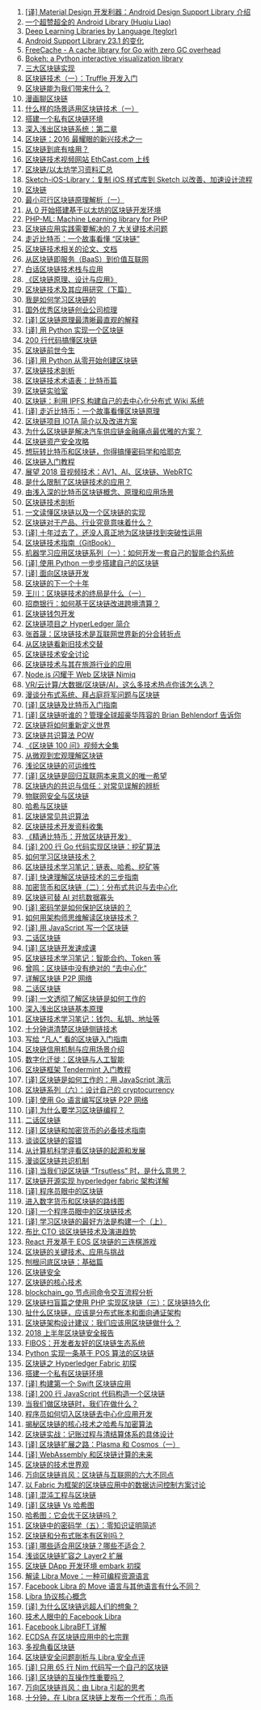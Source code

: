 1. [[译] Material Design 开发利器：Android Design Support Library 介绍](https://weekly.manong.io/bounce?url=https%3A%2F%2Fblog.leancloud.cn%2F3306%2F&aid=2506&nid=74)
1. [一个超赞超全的 Android Library (Huqiu Liao)](https://weekly.manong.io/bounce?url=http%3A%2F%2Fwww.android-gems.com%2F&aid=3233&nid=83)
1. [Deep Learning Libraries by Language (teglor)](https://weekly.manong.io/bounce?url=http%3A%2F%2Fwww.teglor.com%2Fb%2Fdeep-learning-libraries-language-cm569%2F%3Fhmsr%3Dtoutiao.io%26utm_medium%3Dtoutiao.io%26utm_source%3Dtoutiao.io&aid=3774&nid=89)
1. [Android Support Library 23.1 的变化](https://weekly.manong.io/bounce?url=http%3A%2F%2Fwww.jcodecraeer.com%2Fa%2Fanzhuokaifa%2Fandroidkaifa%2F2015%2F1025%2F3622.html&aid=4096&nid=93)
1. [FreeCache - A cache library for Go with zero GC overhead](https://weekly.manong.io/bounce?url=https%3A%2F%2Fgithub.com%2Fcoocood%2Ffreecache&aid=4532&nid=97)
1. [Bokeh: a Python interactive visualization library](https://weekly.manong.io/bounce?url=http%3A%2F%2Fbokeh.pydata.org%2Fen%2Flatest%2F&aid=5257&nid=105)
1. [三大区块链实现](https://weekly.manong.io/bounce?url=https%3A%2F%2Fqy.weixin.qq.com%2Fcgi-bin%2Fwap_getnewsmsg%3Faction%3Dget%26__biz%3DMzIyOTMyMzAyNQ%3D%3D%26mixuin%3DMjI2Nzc0NTE2ODU2MzQ5MTE2Ng%3D%3D%26mid%3D10000139%26idx%3D1%26sn%3D73d42fd80f3555acd9877405d7441c1b&aid=6411&nid=120)
1. [区块链技术（一）：Truffle 开发入门](https://weekly.manong.io/bounce?url=http%3A%2F%2Fwangxiaoming.com%2Fblog%2F2016%2F04%2F30%2Fblockchain-tech-truffle%2F&aid=6416&nid=120)
1. [区块链能为我们带来什么？](https://weekly.manong.io/bounce?url=https%3A%2F%2Fqy.weixin.qq.com%2Fcgi-bin%2Fwap_getnewsmsg%3Faction%3Dget%26__biz%3DMzIyOTMyMzAyNQ%3D%3D%26mixuin%3DMjI2Nzc0NTE2ODU2MzQ5MTE2Ng%3D%3D%26mid%3D10000139%26idx%3D1%26sn%3D73d42fd80f3555acd9877405d7441c1b%26scene%3D1%26from%3Dsinglemessage%26isappinstalled%3D0&aid=6642&nid=123)
1. [漫画聊区块链](https://weekly.manong.io/bounce?url=http%3A%2F%2Ftech.sina.com.cn%2Fz%2Fspecial%2Ftheme%2F2016-07-14%2Fdoc-ifxuapvw1975208.shtml&aid=6905&nid=127)
1. [什么样的场景适用区块链技术（一）](https://weekly.manong.io/bounce?url=http%3A%2F%2Frdcqii.hundsun.com%2Fportal%2Farticle%2F570.html&aid=6976&nid=128)
1. [搭建一个私有区块链环境](https://weekly.manong.io/bounce?url=http%3A%2F%2Ftoutiao.io%2Fj%2Fkbu055&aid=7471&nid=135)
1. [深入浅出区块链系统：第二章](https://weekly.manong.io/bounce?url=https%3A%2F%2Ftoutiao.io%2Fk%2Fh8dv0p&aid=7735&nid=139)
1. [区块链：2016 最耀眼的新兴技术之一](https://weekly.manong.io/bounce?url=http%3A%2F%2Fmp.weixin.qq.com%2Fs%3F__biz%3DMzI3MzEzMDI1OQ%3D%3D%26mid%3D2651815383%26idx%3D1%26sn%3Ddd55f73df9f054b4d1354675f76b2f61&aid=7922&nid=142)
1. [区块链到底有啥用？](https://weekly.manong.io/bounce?url=http%3A%2F%2Fmp.weixin.qq.com%2Fs%3F__biz%3DMzA5Mzk0MDU1Ng%3D%3D%26mid%3D2650893865%26idx%3D1%26sn%3Da9a5ec4388100528c69a2629725a6dc7&aid=7994&nid=143)
1. [区块链技术视频网站 EthCast.com 上线](https://weekly.manong.io/bounce?url=https%3A%2F%2Ftoutiao.io%2Fk%2Fts2aeh&aid=8056&nid=144)
1. [区块链/以太坊学习资料汇总](https://weekly.manong.io/bounce?url=https%3A%2F%2Ftoutiao.io%2Fk%2Fcn8t9m&aid=8157&nid=146)
1. [Sketch-iOS-Library：复制 iOS 样式库到 Sketch 以改善、加速设计流程](https://weekly.manong.io/bounce?url=https%3A%2F%2Ftoutiao.io%2Fk%2Fetnxmy&aid=8183&nid=146)
1. [区块链](https://weekly.manong.io/bounce?url=http%3A%2F%2Ftoutiao.io%2Fsubjects%2F118131&aid=8504&nid=151)
1. [最小可行区块链原理解析（一）](https://weekly.manong.io/bounce?url=https%3A%2F%2Ftoutiao.io%2Fk%2F477gqe&aid=8482&nid=151)
1. [从 0 开始搭建基于以太坊的区块链开发环境](https://weekly.manong.io/bounce?url=https%3A%2F%2Ftoutiao.io%2Fk%2Fth5klx&aid=8839&nid=156)
1. [PHP-ML: Machine Learning library for PHP](https://weekly.manong.io/bounce?url=https%3A%2F%2Ftoutiao.io%2Fk%2Fq9hr8b&aid=8959&nid=158)
1. [区块链应用实践需要解决的 7 大关键技术问题](https://weekly.manong.io/bounce?url=http%3A%2F%2Fmp.weixin.qq.com%2Fs%2F1ZI4oyaJhUlHDb-uJKh_sg&aid=9891&nid=171)
1. [走近比特币：一个故事看懂 “区块链”](https://weekly.manong.io/bounce?url=https%3A%2F%2Ftoutiao.io%2Fk%2Fwv71gy&aid=10171&nid=175)
1. [区块链技术相关的论文、文档](https://weekly.manong.io/bounce?url=https%3A%2F%2Ftoutiao.io%2Fk%2Fnw1fge&aid=10684&nid=182)
1. [从区块链即服务（BaaS）到价值互联网](https://weekly.manong.io/bounce?url=https%3A%2F%2Ftoutiao.io%2Fk%2Fxej9yb&aid=10638&nid=182)
1. [白话区块链技术栈与应用](https://weekly.manong.io/bounce?url=https%3A%2F%2Fmp.weixin.qq.com%2Fs%2FkuNtNekdsBYxoTtP6xxQqw&aid=10768&nid=183)
1. [《区块链原理、设计与应用》](https://weekly.manong.io/bounce?url=https%3A%2F%2Fitem.jd.com%2F12159265.html&aid=10780&nid=183)
1. [区块链技术及其应用研究（下篇）](https://weekly.manong.io/bounce?url=http%3A%2F%2Fmp.weixin.qq.com%2Fs%2FkYDPws0BHwIIEiv-aLZHgA&aid=10912&nid=185)
1. [我是如何学习区块链的](https://weekly.manong.io/bounce?url=https%3A%2F%2Ftoutiao.io%2Fk%2Fx6pxal&aid=10989&nid=186)
1. [国外优秀区块链创业公司梳理](https://weekly.manong.io/bounce?url=https%3A%2F%2Ftoutiao.io%2Fk%2Ffr3vc7&aid=11069&nid=187)
1. [[译] 区块链原理最清晰最直观的解释](https://weekly.manong.io/bounce?url=https%3A%2F%2Ftoutiao.io%2Fk%2F5agtrz&aid=11088&nid=187)
1. [[译] 用 Python 实现一个区块链](https://weekly.manong.io/bounce?url=https%3A%2F%2Ftoutiao.io%2Fk%2Fajwwg7&aid=11115&nid=188)
1. [200 行代码搞懂区块链](https://weekly.manong.io/bounce?url=http%3A%2F%2Fmp.weixin.qq.com%2Fs%2F9g-c3_YR4MJ3JWzrQN_b6A&aid=11183&nid=189)
1. [区块链前世今生](https://weekly.manong.io/bounce?url=http%3A%2F%2Fmp.weixin.qq.com%2Fs%2FHvWGFGtocC_wJbEI0R4Zdw&aid=11256&nid=190)
1. [[译] 用 Python 从零开始创建区块链](https://weekly.manong.io/bounce?url=https%3A%2F%2Ftoutiao.io%2Fk%2Fourzql&aid=11308&nid=191)
1. [区块链技术剖析](https://weekly.manong.io/bounce?url=http%3A%2F%2Ftoutiao.io%2Fsubjects%2F236847%23192&aid=11426&nid=192)
1. [区块链技术术语表：比特币篇](https://weekly.manong.io/bounce?url=https%3A%2F%2Ftoutiao.io%2Fk%2Fbdcg09&aid=11475&nid=193)
1. [区块链实验室](https://weekly.manong.io/bounce?url=http%3A%2F%2Ftoutiao.io%2Fsubjects%2F261521%23194&aid=11570&nid=194)
1. [区块链：利用 IPFS 构建自己的去中心化分布式 Wiki 系统](https://weekly.manong.io/bounce?url=https%3A%2F%2Ftoutiao.io%2Fk%2Fjpxhgu&aid=11701&nid=196)
1. [[译] 走近比特币：一个故事看懂区块链原理](https://weekly.manong.io/bounce?url=https%3A%2F%2Fmp.weixin.qq.com%2Fs%2FhoRLBOGfDOe57dEzdNzMoQ&aid=11763&nid=197)
1. [区块链项目 IOTA 简介以及改进方案](https://weekly.manong.io/bounce?url=http%3A%2F%2Fmp.weixin.qq.com%2Fs%2Fxq60VxQm-XgvS_Ow9xwcGw&aid=11846&nid=198)
1. [为什么区块链是解决汽车供应链金融痛点最优雅的方案？](https://weekly.manong.io/bounce?url=https%3A%2F%2Ftoutiao.io%2Fk%2Fp37rus&aid=11848&nid=198)
1. [区块链资产安全攻略](https://weekly.manong.io/bounce?url=https%3A%2F%2Ftoutiao.io%2Fk%2F3tz492&aid=11853&nid=198)
1. [想玩转比特币和区块链，你得搞懂密码学和哈耶克](https://weekly.manong.io/bounce?url=http%3A%2F%2Fmp.weixin.qq.com%2Fs%2FOPiJeu0yu1-Xzds3NTBVQg&aid=11918&nid=199)
1. [区块链入门教程](https://weekly.manong.io/bounce?url=https%3A%2F%2Ftoutiao.io%2Fk%2Fcrt0si&aid=11932&nid=199)
1. [展望 2018 音视频技术：AV1、AI、区块链、WebRTC](https://weekly.manong.io/bounce?url=http%3A%2F%2Fmp.weixin.qq.com%2Fs%2FlX9WWqSS0KGQddrOVqV-Jg&aid=11989&nid=200)
1. [是什么限制了区块链技术的应用？](https://weekly.manong.io/bounce?url=http%3A%2F%2Fmp.weixin.qq.com%2Fs%2FYecc71S-giEM1jZoP3u5Ow&aid=11993&nid=200)
1. [由浅入深的比特币区块链概念、原理和应用场景](https://weekly.manong.io/bounce?url=http%3A%2F%2Fmp.weixin.qq.com%2Fs%2FOwe2lPIbCph8A6F6WbBjPA&aid=12000&nid=200)
1. [区块链技术剖析](https://weekly.manong.io/bounce?url=http%3A%2F%2Ftoutiao.io%2Fsubjects%2F236847%23201&aid=12071&nid=201)
1. [一文读懂区块链以及一个区块链的实现](https://weekly.manong.io/bounce?url=https%3A%2F%2Fmp.weixin.qq.com%2Fs%2Fnz20Vge7jiwWaiiKBJOLzQ&aid=12075&nid=201)
1. [区块链对于产品、行业究竟意味着什么？](https://weekly.manong.io/bounce?url=http%3A%2F%2Fmp.weixin.qq.com%2Fs%2FhA1nkv_E114I-KouZxehdQ&aid=12076&nid=201)
1. [[译] 十年过去了，还没人真正地为区块链找到突破性运用](https://weekly.manong.io/bounce?url=https%3A%2F%2Fmp.weixin.qq.com%2Fs%2FfYnkWm983hHhWsf6lX2XSQ&aid=12077&nid=201)
1. [区块链技术指南（GitBook）](https://weekly.manong.io/bounce?url=https%3A%2F%2Ftoutiao.io%2Fk%2Fj2n2ea&aid=12078&nid=201)
1. [机器学习应用区块链系列（一）：如何开发一套自己的智能合约系统](https://weekly.manong.io/bounce?url=http%3A%2F%2Fmp.weixin.qq.com%2Fs%2Fo0gIQCRIHuOmAZAH7EkVaA&aid=12124&nid=202)
1. [[译] 使用 Python 一步步搭建自己的区块链](https://weekly.manong.io/bounce?url=https%3A%2F%2Ftoutiao.io%2Fk%2Fb44hrc&aid=12142&nid=202)
1. [[译] 面向区块链开发](https://weekly.manong.io/bounce?url=https%3A%2F%2Ftoutiao.io%2Fk%2F5e1t96&aid=12149&nid=202)
1. [区块链的下一个十年](https://weekly.manong.io/bounce?url=http%3A%2F%2Fmp.weixin.qq.com%2Fs%2FvUQY5bjxG81IFQ4ZD1mUag&aid=12150&nid=202)
1. [王川：区块链技术的终局是什么（一）](https://weekly.manong.io/bounce?url=http%3A%2F%2Fmp.weixin.qq.com%2Fs%2FpsPVNu2EMUfcEXiUstAVOA&aid=12151&nid=202)
1. [招商银行：如何基于区块链改进跨境清算？](https://weekly.manong.io/bounce?url=https%3A%2F%2Ftoutiao.io%2Fk%2F51zmux&aid=12152&nid=202)
1. [区块链钱包开发](https://weekly.manong.io/bounce?url=https%3A%2F%2Ftoutiao.io%2Fk%2F2g3c55&aid=12153&nid=202)
1. [区块链项目之 HyperLedger 简介](https://weekly.manong.io/bounce?url=https%3A%2F%2Ftoutiao.io%2Fk%2Fhjvdq5&aid=12154&nid=202)
1. [张首晟：区块链技术是互联网世界新的分合转折点](https://weekly.manong.io/bounce?url=http%3A%2F%2Fmp.weixin.qq.com%2Fs%2FO7QGvnGCb9s2U_Bdrqaemw&aid=12225&nid=203)
1. [从区块链看新旧技术交替](https://weekly.manong.io/bounce?url=http%3A%2F%2Fmp.weixin.qq.com%2Fs%2FyMIkOEKTm79rJUVjKpEfWQ&aid=12226&nid=203)
1. [区块链技术安全讨论](https://weekly.manong.io/bounce?url=http%3A%2F%2Fmp.weixin.qq.com%2Fs%2FnJFii2oTEzKTnQNW04FXUQ&aid=12227&nid=203)
1. [区块链技术与其在旅游行业的应用](https://weekly.manong.io/bounce?url=http%3A%2F%2Fmp.weixin.qq.com%2Fs%2FsYVGamt_k-7C0RynTWkFZQ&aid=12228&nid=203)
1. [Node.js 闪耀于 Web 区块链 Nimiq](https://weekly.manong.io/bounce?url=https%3A%2F%2Ftoutiao.io%2Fk%2Fml3dtt&aid=12231&nid=203)
1. [VR/云计算/大数据/区块链/AI，这么多技术热点你该怎么选？](https://weekly.manong.io/bounce?url=https%3A%2F%2Fmp.weixin.qq.com%2Fs%2FqHZMEq4cqQDHMT3dgn9xjA&aid=12193&nid=203)
1. [漫谈分布式系统、拜占庭将军问题与区块链](https://weekly.manong.io/bounce?url=http%3A%2F%2Fmp.weixin.qq.com%2Fs%2FtngWdvoev8SQiyKt1gy5vw&aid=12267&nid=204)
1. [[译] 区块链及比特币入门指南](https://weekly.manong.io/bounce?url=http%3A%2F%2Fmp.weixin.qq.com%2Fs%2FHJARCiAIMoqkXpvv44j5og&aid=12300&nid=204)
1. [[译] 区块链听谁的？管理全球超豪华阵容的 Brian Behlendorf 告诉你](https://weekly.manong.io/bounce?url=http%3A%2F%2Fmp.weixin.qq.com%2Fs%2Fxg_YDEz6LUgd5S0l2xCxIA&aid=12301&nid=204)
1. [区块链将如何重新定义世界](https://weekly.manong.io/bounce?url=https%3A%2F%2Ftoutiao.io%2Fk%2Fcz4clx&aid=12361&nid=205)
1. [区块链共识算法 POW](https://weekly.manong.io/bounce?url=https%3A%2F%2Ftoutiao.io%2Fk%2Fw20hv5&aid=12362&nid=205)
1. [《区块链 100 问》视频大全集](https://weekly.manong.io/bounce?url=http%3A%2F%2Fmp.weixin.qq.com%2Fs%2FUeijoW64b_gYJRUnUg0VlQ&aid=12363&nid=205)
1. [从微观到宏观理解区块链](https://weekly.manong.io/bounce?url=https%3A%2F%2Ftoutiao.io%2Fk%2F0ti089&aid=12364&nid=205)
1. [浅论区块链的可运维性](https://weekly.manong.io/bounce?url=http%3A%2F%2Fmp.weixin.qq.com%2Fs%2FRHZBQlqtCca7Eod2OEozcg&aid=12365&nid=205)
1. [[译] 区块链是回归互联网本来意义的唯一希望](https://weekly.manong.io/bounce?url=https%3A%2F%2Fmp.weixin.qq.com%2Fs%2Fp55PvP8iP8PReL8zxw9ROA&aid=12433&nid=206)
1. [区块链内的共识与信任：对常见误解的辨析](https://weekly.manong.io/bounce?url=http%3A%2F%2Fmp.weixin.qq.com%2Fs%2FtmBdwyvXIl4FnFk-fm9-Zw&aid=12434&nid=206)
1. [物联网安全与区块链](https://weekly.manong.io/bounce?url=http%3A%2F%2Fmp.weixin.qq.com%2Fs%2F0jxLEd4oTcqKsOE3yF-b6Q&aid=12435&nid=206)
1. [哈希与区块链](https://weekly.manong.io/bounce?url=https%3A%2F%2Ftoutiao.io%2Fk%2Frl885z&aid=12436&nid=206)
1. [区块链常见共识算法](https://weekly.manong.io/bounce?url=https%3A%2F%2Ftoutiao.io%2Fk%2Fz2tp89&aid=12437&nid=206)
1. [区块链技术开发资料收集](https://weekly.manong.io/bounce?url=https%3A%2F%2Ftoutiao.io%2Fk%2Fmqfm2l&aid=12438&nid=206)
1. [《精通比特币：开放区块链开发》](https://weekly.manong.io/bounce?url=https%3A%2F%2Ftoutiao.io%2Fk%2Fn135lq&aid=12441&nid=206)
1. [[译] 200 行 Go 代码实现区块链：挖矿算法](https://weekly.manong.io/bounce?url=https%3A%2F%2Fmp.weixin.qq.com%2Fs%2FNf7qg1nWaFYsO6x-yVyzxg&aid=12500&nid=207)
1. [如何学习区块链技术？](https://weekly.manong.io/bounce?url=https%3A%2F%2Ftoutiao.io%2Fk%2Fmzu3tv&aid=12502&nid=207)
1. [区块链技术学习笔记：链表、哈希、挖矿等](https://weekly.manong.io/bounce?url=http%3A%2F%2Fmp.weixin.qq.com%2Fs%2FwOAqfUrevdlIkdl1qWLHOA&aid=12503&nid=207)
1. [[译] 快速理解区块链技术的三步指南](https://weekly.manong.io/bounce?url=http%3A%2F%2Fmp.weixin.qq.com%2Fs%2FnzatQ1HkwHRfaFgrPdNgMA&aid=12504&nid=207)
1. [加密货币和区块链（二）：分布式共识与去中心化](https://weekly.manong.io/bounce?url=https%3A%2F%2Ftoutiao.io%2Fk%2Fsox15f&aid=12505&nid=207)
1. [区块链可替 AI 对抗数据寡头](https://weekly.manong.io/bounce?url=https%3A%2F%2Fmp.weixin.qq.com%2Fs%2F1Yy0HSc-6Bt_wgwQ6_ztKg&aid=12506&nid=207)
1. [[译] 密码学是如何保护区块链的？](https://weekly.manong.io/bounce?url=https%3A%2F%2Ftoutiao.io%2Fk%2Fa78bf1&aid=12507&nid=207)
1. [如何用架构师思维解读区块链技术？](https://weekly.manong.io/bounce?url=http%3A%2F%2Fmp.weixin.qq.com%2Fs%2FjyXsazsCGbStJFVT7el9vg&aid=12545&nid=208)
1. [[译] 用 JavaScript 写一个区块链](https://weekly.manong.io/bounce?url=https%3A%2F%2Ftoutiao.io%2Fk%2Fceyldf&aid=12568&nid=208)
1. [二话区块链](https://weekly.manong.io/bounce?url=http%3A%2F%2Ftoutiao.io%2Fsubjects%2F13402%23208&aid=12612&nid=208)
1. [[译] 区块链开发速成课](https://weekly.manong.io/bounce?url=https%3A%2F%2Ftoutiao.io%2Fk%2Fj2xlez&aid=12571&nid=208)
1. [区块链技术学习笔记：智能合约、Token 等](https://weekly.manong.io/bounce?url=http%3A%2F%2Fmp.weixin.qq.com%2Fs%2F-QgTqexfw9KAjuNMiztJ9g&aid=12572&nid=208)
1. [曾鸣：区块链中没有绝对的 “去中心化”](https://weekly.manong.io/bounce?url=http%3A%2F%2Fmp.weixin.qq.com%2Fs%2FZ5123TIKAS6X7MZ6jzvRZQ&aid=12573&nid=208)
1. [详解区块链 P2P 网络](https://weekly.manong.io/bounce?url=https%3A%2F%2Ftoutiao.io%2Fk%2Fnunomi&aid=12574&nid=208)
1. [二话区块链](https://weekly.manong.io/bounce?url=http%3A%2F%2Ftoutiao.io%2Fsubjects%2F13402%23209&aid=12680&nid=209)
1. [[译] 一文透彻了解区块链是如何工作的](https://weekly.manong.io/bounce?url=http%3A%2F%2Fmp.weixin.qq.com%2Fs%2F8tmcKd3ErCb4jVQwMetw7w&aid=12644&nid=209)
1. [深入浅出区块链基本原理](https://weekly.manong.io/bounce?url=https%3A%2F%2Ftoutiao.io%2Fk%2F9jh1fu&aid=12645&nid=209)
1. [区块链技术学习笔记：钱包、私钥、地址等](https://weekly.manong.io/bounce?url=http%3A%2F%2Fmp.weixin.qq.com%2Fs%2FjOQo7SDV5eBhaCpTW039TA&aid=12646&nid=209)
1. [十分钟讲清楚区块链侧链技术](https://weekly.manong.io/bounce?url=http%3A%2F%2Fmp.weixin.qq.com%2Fs%2FhrJt3ZAT1lkV7pTQiBAGeQ&aid=12648&nid=209)
1. [写给 “凡人” 看的区块链入门指南](https://weekly.manong.io/bounce?url=https%3A%2F%2Fmp.weixin.qq.com%2Fs%3F__biz%3DMzIxMjAzMDA1MQ%3D%3D%26mid%3D2648946078%26idx%3D1%26sn%3Daa61a54fee1e19a3286e5383cc8fa966&aid=12726&nid=210)
1. [区块链信用机制与应用场景介绍](https://weekly.manong.io/bounce?url=https%3A%2F%2Ftoutiao.io%2Fk%2Fuqftnl&aid=12727&nid=210)
1. [数字化迁徙：区块链与人工智能](https://weekly.manong.io/bounce?url=https%3A%2F%2Fmp.weixin.qq.com%2Fs%2Fc6ZWpYpHQ-ztXfenmTH_iA&aid=12728&nid=210)
1. [区块链框架 Tendermint 入门教程](https://weekly.manong.io/bounce?url=https%3A%2F%2Ftoutiao.io%2Fk%2Fnlazua&aid=12729&nid=210)
1. [[译] 区块链是如何工作的：用 JavaScript 演示](https://weekly.manong.io/bounce?url=https%3A%2F%2Ftoutiao.io%2Fk%2Fskhyep&aid=12809&nid=211)
1. [区块链系列（六）：设计自己的 cryptocurrency](https://weekly.manong.io/bounce?url=http%3A%2F%2Fmp.weixin.qq.com%2Fs%2FmU2XZLL26YaTY5q4KCMVBg&aid=12810&nid=211)
1. [[译] 使用 Go 语言编写区块链 P2P 网络](https://weekly.manong.io/bounce?url=http%3A%2F%2Fmp.weixin.qq.com%2Fs%2F2daFH9Ej5fVlWmpsN5HZzw&aid=12851&nid=212)
1. [[译] 为什么要学习区块链编程？](https://weekly.manong.io/bounce?url=https%3A%2F%2Fmp.weixin.qq.com%2Fs%2Fp9V9DaDem0djwaK5pX93RQ&aid=12855&nid=212)
1. [二话区块链](https://weekly.manong.io/bounce?url=http%3A%2F%2Ftoutiao.io%2Fsubjects%2F13402%23213&aid=12959&nid=213)
1. [[译] 区块链和加密货币的必备技术指南](https://weekly.manong.io/bounce?url=https%3A%2F%2Fmp.weixin.qq.com%2Fs%2FPfgEdU9O-k7EhKGRZ0Hi6A&aid=12931&nid=213)
1. [谈谈区块链的容错](https://weekly.manong.io/bounce?url=https%3A%2F%2Fmp.weixin.qq.com%2Fs%2FR14b9hCpR-wNxcEiK3qSOA&aid=12932&nid=213)
1. [从计算机科学评看区块链的起源和发展](https://weekly.manong.io/bounce?url=https%3A%2F%2Fmp.weixin.qq.com%2Fs%2FRCEv1Ul-anXfPk_1_rAD-w&aid=12994&nid=214)
1. [漫谈区块链共识机制](https://weekly.manong.io/bounce?url=https%3A%2F%2Ftoutiao.io%2Fk%2Fvgjcd6&aid=12996&nid=214)
1. [[译] 当我们说区块链 “Trsutless” 时，是什么意思？](https://weekly.manong.io/bounce?url=https%3A%2F%2Fmp.weixin.qq.com%2Fs%2FHVn57m-q-IaqiJNz7-vnCw&aid=13072&nid=215)
1. [区块链开源实现 hyperledger fabric 架构详解](https://weekly.manong.io/bounce?url=https%3A%2F%2Ftoutiao.io%2Fk%2Fzu4wt8&aid=13126&nid=216)
1. [[译] 程序员眼中的区块链](https://weekly.manong.io/bounce?url=https%3A%2F%2Ftoutiao.io%2Fk%2Fp9qvqb&aid=13127&nid=216)
1. [进入数字货币和区块链的路线图](https://weekly.manong.io/bounce?url=https%3A%2F%2Fmp.weixin.qq.com%2Fs%2FKohGQwdIa6tjwI1jJaxiag&aid=13209&nid=217)
1. [[译] 一个程序员眼中的区块链技术](https://weekly.manong.io/bounce?url=https%3A%2F%2Fmp.weixin.qq.com%2Fs%2F2xlXmoEOsLDfC34YwNFTWQ&aid=13210&nid=217)
1. [[译] 学习区块链的最好方法是构建一个（上）](https://weekly.manong.io/bounce?url=https%3A%2F%2Fmp.weixin.qq.com%2Fs%2FbIxn8vvmrgqML6vAMT3XmA&aid=13280&nid=218)
1. [布比 CTO 谈区块链技术及演进趋势](https://weekly.manong.io/bounce?url=https%3A%2F%2Fmp.weixin.qq.com%2Fs%2FCqEaGhyMxw09kd4ytwdEOw&aid=13348&nid=219)
1. [React 开发基于 EOS 区块链的三连棋游戏](https://weekly.manong.io/bounce?url=https%3A%2F%2Ftoutiao.io%2Fk%2F47loh8&aid=13374&nid=219)
1. [区块链的关键技术、应用与挑战](https://weekly.manong.io/bounce?url=https%3A%2F%2Fmp.weixin.qq.com%2Fs%2FD6fjo17qA0StIOSvEiLCVA&aid=13418&nid=220)
1. [刨根问底区块链：基础篇](https://weekly.manong.io/bounce?url=https%3A%2F%2Ftoutiao.io%2Fk%2Ft0bz0y&aid=13419&nid=220)
1. [区块链安全](https://weekly.manong.io/bounce?url=http%3A%2F%2Ftoutiao.io%2Fsubjects%2F342578%23221&aid=13508&nid=221)
1. [区块链的核心技术](https://weekly.manong.io/bounce?url=https%3A%2F%2Fmp.weixin.qq.com%2Fs%2F8KFLiEmc7VG10BaHXUYAAw&aid=13606&nid=223)
1. [blockchain_go 节点间命令交互流程分析](https://weekly.manong.io/bounce?url=https%3A%2F%2Ftoutiao.io%2Fk%2Fodj5im&aid=13608&nid=223)
1. [区块链扫盲篇之使用 PHP 实现区块链（三）：区块链持久化](https://weekly.manong.io/bounce?url=https%3A%2F%2Fmp.weixin.qq.com%2Fs%2FP4gyfOn6UBgHhByO_PwYeA&aid=13676&nid=224)
1. [扯什么区块链，应该是分布式账本和面向通证架构](https://weekly.manong.io/bounce?url=https%3A%2F%2Fmp.weixin.qq.com%2Fs%2FTbq7FsPT6NRRRiFkpDph1A&aid=13747&nid=225)
1. [区块链架构设计建议：我们应该用区块链做什么？](https://weekly.manong.io/bounce?url=https%3A%2F%2Fmp.weixin.qq.com%2Fs%2Fl4DrvtMr5W5tmdMgAnXQcw&aid=13793&nid=226)
1. [2018 上半年区块链安全报告](https://weekly.manong.io/bounce?url=https%3A%2F%2Ftoutiao.io%2Fk%2Fshep8z&aid=13809&nid=226)
1. [FIBOS：开发者友好的区块链生态系统](https://weekly.manong.io/bounce?url=https%3A%2F%2Ftoutiao.io%2Fk%2Fb6b9vz&aid=13810&nid=226)
1. [Python 实现一条基于 POS 算法的区块链](https://weekly.manong.io/bounce?url=https%3A%2F%2Ftoutiao.io%2Fk%2Fst8k0m&aid=13871&nid=227)
1. [区块链之 Hyperledger Fabric 初探](https://weekly.manong.io/bounce?url=https%3A%2F%2Fmp.weixin.qq.com%2Fs%2FtYKof85wpYZp5dSq-1FI-w&aid=13941&nid=228)
1. [搭建一个私有区块链环境](https://weekly.manong.io/bounce?url=https%3A%2F%2Fmp.weixin.qq.com%2Fs%2FAeuTPRKk4JkGKy7Mk4VA1g&aid=13942&nid=228)
1. [[译] 构建第一个 Swift 区块链应用](https://weekly.manong.io/bounce?url=https%3A%2F%2Ftoutiao.io%2Fk%2Fo6erlm&aid=13995&nid=229)
1. [[译] 200 行 JavaScript 代码构造一个区块链](https://weekly.manong.io/bounce?url=https%3A%2F%2Fmp.weixin.qq.com%2Fs%2F9lH0Wx8KSW9UobVnw_vT6Q&aid=14005&nid=229)
1. [当我们做区块链时，我们在做什么？](https://weekly.manong.io/bounce?url=https%3A%2F%2Ftoutiao.io%2Fk%2F68ioq4&aid=14006&nid=229)
1. [程序员如何切入区块链去中心化应用开发](https://weekly.manong.io/bounce?url=https%3A%2F%2Ftoutiao.io%2Fk%2F05zs1q&aid=14146&nid=231)
1. [揭秘区块链的核心技术之哈希与加密算法](https://weekly.manong.io/bounce?url=https%3A%2F%2Fmp.weixin.qq.com%2Fs%3F__biz%3DMzI2MTExOTA3Nw%3D%3D%26mid%3D2650502074%26idx%3D1%26sn%3D14fa08c00e3fa2d089fa6388952b7940&aid=14342&nid=234)
1. [区块链实战：记账过程与清结算体系的具体设计](https://weekly.manong.io/bounce?url=https%3A%2F%2Fmp.weixin.qq.com%2Fs%2F0-k4qblJ0feeJOAyyQEXcQ&aid=14475&nid=236)
1. [[译] 区块链扩展之路：Plasma 和 Cosmos（一）](https://weekly.manong.io/bounce?url=https%3A%2F%2Fmp.weixin.qq.com%2Fs%2FQBFPgComHDulXR9hBxMZqQ&aid=14538&nid=237)
1. [[译] WebAssembly 和区块链计算的未来](https://weekly.manong.io/bounce?url=https%3A%2F%2Fmp.weixin.qq.com%2Fs%2Fwd6VwOdSm4gEJWfuwpShDA&aid=14700&nid=239)
1. [区块链的技术世界观](https://weekly.manong.io/bounce?url=https%3A%2F%2Ftoutiao.io%2Fk%2Fa9iakb&aid=14795&nid=241)
1. [万向区块链肖风：区块链与互联网的六大不同点](https://weekly.manong.io/bounce?url=https%3A%2F%2Fmp.weixin.qq.com%2Fs%2FzBykb2zjttUsTAijFbrxyg&aid=14796&nid=241)
1. [以 Fabric 为框架的区块链应用中的数据访问控制方案讨论](https://weekly.manong.io/bounce?url=https%3A%2F%2Fmp.weixin.qq.com%2Fs%2FApAUN2Pl1ygoMG_IgCN9Jw&aid=15127&nid=246)
1. [[译] 混沌工程与区块链](https://weekly.manong.io/bounce?url=https%3A%2F%2Fmp.weixin.qq.com%2Fs%2FPmxs_-V3Senb4e6uQNxMvQ&aid=15188&nid=247)
1. [[译] 区块链 Vs 哈希图](https://weekly.manong.io/bounce?url=https%3A%2F%2Fmp.weixin.qq.com%2Fs%2FaCMGCJG1JeeScSLs2JvDYQ&aid=15327&nid=249)
1. [哈希图：它会优于区块链吗？](https://weekly.manong.io/bounce?url=https%3A%2F%2Fmp.weixin.qq.com%2Fs%2FhC_HZFcKvKst6spdDmVEUw&aid=15408&nid=250)
1. [区块链中的密码学（五）：零知识证明简述](https://weekly.manong.io/bounce?url=https%3A%2F%2Ftoutiao.io%2Fk%2Fm7zv0i&aid=15409&nid=250)
1. [区块链和分布式账本有区别吗？](https://weekly.manong.io/bounce?url=https%3A%2F%2Fmp.weixin.qq.com%2Fs%2FkkExrqN9L0BBrgLw4QqQ0A&aid=15549&nid=252)
1. [[译] 哪些适合用区块链？哪些不适合？](https://weekly.manong.io/bounce?url=https%3A%2F%2Fmp.weixin.qq.com%2Fs%2FJqbcai5oKUkxisi4vFYVjQ&aid=15882&nid=257)
1. [浅谈区块链扩容之 Layer2 扩展](https://weekly.manong.io/bounce?url=https%3A%2F%2Ftoutiao.io%2Fk%2Fm16fdj&aid=16115&nid=260)
1. [区块链 DApp 开发环境 embark 初探](https://weekly.manong.io/bounce?url=https%3A%2F%2Ftoutiao.io%2Fk%2F6qw4ue&aid=16192&nid=261)
1. [解读 Libra Move：一种可编程资源语言](https://weekly.manong.io/bounce?url=https%3A%2F%2Ftoutiao.io%2Fk%2Fzxk8va&aid=16840&nid=268)
1. [Facebook Libra 的 Move 语言与其他语言有什么不同？](https://weekly.manong.io/bounce?url=https%3A%2F%2Fmp.weixin.qq.com%2Fs%2FksHWMB_Q5At31qteoFEw9g&aid=16923&nid=269)
1. [Libra 协议核心概念](https://weekly.manong.io/bounce?url=https%3A%2F%2Ftoutiao.io%2Fk%2Flw5ezf&aid=16872&nid=269)
1. [[译] 为什么区块链远超人们的想象？](https://weekly.manong.io/bounce?url=https%3A%2F%2Fmp.weixin.qq.com%2Fs%2F-Px7UEQVBRuUzp_VKKYwpA&aid=16886&nid=269)
1. [技术人眼中的 Facebook Libra](https://weekly.manong.io/bounce?url=https%3A%2F%2Ftoutiao.io%2Fk%2Fuzh3fh&aid=16898&nid=269)
1. [Facebook LibraBFT 详解](https://weekly.manong.io/bounce?url=https%3A%2F%2Ftoutiao.io%2Fk%2F2w52fd&aid=17039&nid=271)
1. [ECDSA 在区块链应用中的七宗罪](https://weekly.manong.io/bounce?url=https%3A%2F%2Fmp.weixin.qq.com%2Fs%2FxQCxTUgTTkIUkZ88Iqm0Hg&aid=17142&nid=272)
1. [多视角看区块链](https://weekly.manong.io/bounce?url=https%3A%2F%2Fmp.weixin.qq.com%2Fs%3F__biz%3DMzU4MTgyOTk1Mw%3D%3D%26mid%3D2247483729%26idx%3D1%26sn%3Dd91f6b087d6b5a1cbb906600da2835de&aid=17262&nid=274)
1. [区块链安全问题剖析与 Libra 安全点评](https://weekly.manong.io/bounce?url=https%3A%2F%2Ftoutiao.io%2Fk%2F9sh3ys2&aid=17338&nid=275)
1. [[译] 只用 65 行 Nim 代码写一个自己的区块链](https://weekly.manong.io/bounce?url=https%3A%2F%2Ftoutiao.io%2Fk%2Fdfrs74i&aid=17417&nid=276)
1. [[译] 区块链的互操作性重要吗？](https://weekly.manong.io/bounce?url=https%3A%2F%2Fmp.weixin.qq.com%2Fs%2FfJ9qDFM5eNNpnVjDlT9QQA&aid=17486&nid=277)
1. [万向区块链肖风：由 Libra 引起的思考](https://weekly.manong.io/bounce?url=https%3A%2F%2Fmp.weixin.qq.com%2Fs%2FAiTfzawWUAufyUCFJmws6g&aid=17696&nid=280)
1. [十分钟，在 Libra 区块链上发布一个代币：鸟币](https://weekly.manong.io/bounce?url=https%3A%2F%2Ftoutiao.io%2Fk%2Fphgxa74&aid=17842&nid=282)
